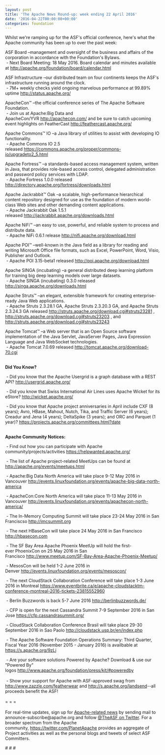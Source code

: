 ```yaml
---
layout: post
title: 'The Apache News Round-up: week ending 22 April 2016'
date: '2016-04-22T00:00:00+00:00'
categories: foundation
---
```

<p>Whilst we're ramping up for the ASF's official conference, here's what the Apache community has been up to over the past week:</p> 
  <div>ASF Board –management and oversight of the business and affairs of the corporation in accordance with the Foundation's Bylaws.<br />&nbsp;- Next Board Meeting: 18 May 2016. Board calendar and minutes available at <a href="http://apache.org/foundation/board/calendar.html">http://apache.org/foundation/board/calendar.html</a><br /></div> 
  <p>ASF Infrastructure –our distributed team on four continents keeps the ASF's infrastructure running around the clock.<br />&nbsp;- 7M+ weekly checks yield ongoing marvelous performance at 99.89% uptime <a href="http://status.apache.org/">http://status.apache.org/</a></p> 
  <div> 
    <p><a href="http://status.apache.org/"></a>ApacheCon™ –the official conference series of The Apache Software Foundation.<br />&nbsp;- Join us at Apache:Big Data and ApacheCon/YVR&nbsp;<a href="http://apachecon.com/">http://apachecon.com/</a>&nbsp;and be sure to catch upcoming event highlights on FeatherCast&nbsp;<a href="http://feathercast.apache.org/">http://feathercast.apache.org/</a></p> 
    <p>Apache Commons™ IO –a Java library of utilities to assist with developing IO functionality.<br />&nbsp;-&nbsp;Apache Commons IO 2.5 released&nbsp;<a href="https://commons.apache.org/proper/commons-io/upgradeto2_5.html">https://commons.apache.org/proper/commons-io/upgradeto2_5.html</a> </p> 
    <p>Apache Fortress™ –a standards-based access management system, written in Java, that provides role-based access control, delegated administration and password policy services with LDAP.<br />&nbsp;-&nbsp;Apache Fortress 1.0.0 released <a href="Apache%20Fortress%201.0.0%20released">http://directory.apache.org/fortress/downloads.html</a></p> 
    <p>Apache Jackrabbit™ Oak –a scalable, high-performance hierarchical content repository designed for use as the foundation of modern world-class Web sites and other demanding content applications.<br />&nbsp;- Apache Jackrabbit Oak 1.5.1 released&nbsp;<a href="http://jackrabbit.apache.org/downloads.html">http://jackrabbit.apache.org/downloads.html</a></p> 
    <p>Apache NiFi™ –an easy to use, powerful, and reliable system to process and distribute data.<br />&nbsp;- Apache NiFi 0.6.1 release&nbsp;<a href="http://nifi.apache.org/download.html">http://nifi.apache.org/download.html</a></p> 
    <p>Apache POI™ –well-known in the Java field as a library for reading and writing Microsoft Office file formats, such as Excel, PowerPoint, Word, Visio, Publisher and Outlook.<br />&nbsp;- Apache POI 3.15-beta1 released&nbsp;<a href="http://poi.apache.org/download.html">http://poi.apache.org/download.html</a></p> 
    <p>Apache SINGA (incubating)&nbsp;–a general distributed deep learning platform for training big deep learning models over large datasets.<br />&nbsp;- Apache SINGA (incubating) 0.3.0 released <a href="http://singa.apache.org/downloads.html">http://singa.apache.org/downloads.html</a></p> 
    <p>Apache Struts™ –an elegant, extensible framework for creating enterprise-ready Java Web applications.<br />&nbsp;- Apache Struts 2.3.28.1 GA, Apache Struts 2.3.20.3 GA, and Apache Struts 2.3.24.3 GA released&nbsp;<a href="http://struts.apache.org/download.cgi#struts23281">http://struts.apache.org/download.cgi#struts23281</a>&nbsp;, <a href="http://struts.apache.org/download.cgi#struts23203">http://struts.apache.org/download.cgi#struts23203</a>&nbsp;, and <a href="http://struts.apache.org/download.cgi#struts23203">http://struts.apache.org/download.cgi#struts23243</a> </p> 
  </div> 
  <div> 
    <p>Apache Tomcat™ –a Web server that is an Open Source software implementation of the Java Servlet, JavaServer Pages, Java Expression Language and Java WebSocket technologies.<br />&nbsp;-&nbsp;Apache Tomcat 7.0.69 released <a href="http://tomcat.apache.org/download-70.cgi">http://tomcat.apache.org/download-70.cgi</a></p> 
    <p><strong><br />Did You Know?</strong></p> 
  </div> 
  <div> 
    <p>&nbsp;- Did you know that the Apache Usergrid is a graph database with a REST API?&nbsp;<a href="http://usergrid.apache.org/">http://usergrid.apache.org/</a></p> 
    <p>&nbsp;- Did you know that&nbsp;Swiss International Air Lines uses Apache Wicket for its eStore? <a href="http://wicket.apache.org/">http://wicket.apache.org/</a></p> 
    <p><a href="http://wicket.apache.org/"></a>&nbsp;- Did you know that Apache project anniversaries in April include CXF (8 years); Avro, HBase, Mahout, Nutch, Tika, and Traffic Server (6 years); Creadur and Jena (4 years); DeltaSpike (3 years); and ORC and Parquet (1 year)?&nbsp;<a href="https://projects.apache.org/committees.html?date">https://projects.apache.org/committees.html?date</a></p> 
  </div> 
  <div> 
    <div> 
      <p><strong><br />Apache Community Notices:</strong></p> 
      <p>&nbsp;- Find out how you can participate with Apache community/projects/activities <a href="https://helpwanted.apache.org/">https://helpwanted.apache.org/</a><strong></strong></p> 
      <p>&nbsp;- The list of Apache project-related MeetUps can be found at <a href="http://apache.org/events/meetups.html">http://apache.org/events/meetups.html<br /></a></p> 
      <p>&nbsp;- Apache:Big Data North America will take place 9-12 May 2016 in Vancouver&nbsp;<a href="http://events.linuxfoundation.org/events/apache-big-data-north-america">http://events.linuxfoundation.org/events/apache-big-data-north-america</a></p> 
    </div> 
    <p>&nbsp;- ApacheCon:Core North America will take place 11-13 May 2016 in Vancouver&nbsp;<a href="http://events.linuxfoundation.org/events/apachecon-north-america/">http://events.linuxfoundation.org/events/apachecon-north-america/</a></p> 
    <p>&nbsp;- The In-Memory Computing Summit will take place 23-24 May 2016 in San Franciscso <a href="http://imcsummit.org/">http://imcsummit.org</a></p> 
    <p>&nbsp;- The next HBaseCon will take place 24 May 2016 in San Francisco <a href="http://hbasecon.com/">http://hbasecon.com</a></p> 
    <p>&nbsp;- The SF Bay Area Apache Phoenix MeetUp will hold the first-ever&nbsp;PhoenixCon on 25 May 2016 in San Francisco&nbsp;<a href="http://www.meetup.com/SF-Bay-Area-Apache-Phoenix-Meetup/">http://www.meetup.com/SF-Bay-Area-Apache-Phoenix-Meetup/</a> </p> 
    <p>&nbsp;- MesosCon will be held 1-2 June 2016 in Denver&nbsp;<a href="http://events.linuxfoundation.org/events/mesoscon/">http://events.linuxfoundation.org/events/mesoscon/</a></p> 
    <p>&nbsp;- The next CloudStack Collaboration Conference will take place 1-3 June 2016 in Montreal <a href="https://www.eventbrite.ca/e/apache-cloudstacktm-conference-montreal-2016-tickets-23815552960">https://www.eventbrite.ca/e/apache-cloudstacktm-conference-montreal-2016-tickets-23815552960</a></p> 
    <p>&nbsp;- Berlin Buzzwords is back 5-7 June 2016&nbsp;<a href="http://berlinbuzzwords.de/">http://berlinbuzzwords.de/</a></p> 
    <p>&nbsp;- CFP is open for the next Cassandra Summit 7-9 September 2016 in San Jose <a href="https://cfp.cassandrasummit.org/">https://cfp.cassandrasummit.org/</a></p> 
    <p>&nbsp;- CloudStack Collaboration Conference Brasil will take place 29-30 September 2016 in Sao Paolo&nbsp;<a href="http://cloudstack.usp.br/en/index.php">http://cloudstack.usp.br/en/index.php</a></p> 
    <div> 
      <p>&nbsp;- The Apache Software Foundation Operations Summary: Third Quarter, Fiscal Year 2016 (November 2015 - January 2016) is availbable at <a href="https://s.apache.org/9zLj">https://s.apache.org/9zLj</a></p> 
    </div> 
    <div>&nbsp;- Are your software solutions Powered by Apache? Download &amp; use our &quot;Powered By&quot; logos&nbsp;<a href="http://www.apache.org/foundation/press/kit/#poweredby">http://www.apache.org/foundation/press/kit/#poweredby</a></div> 
    <div><br /></div> 
    <div>&nbsp;- Show your support for Apache with ASF-approved swag from <a href="http://www.zazzle.com/featherwear">http://www.zazzle.com/featherwear</a> and&nbsp;<a href="http://s.apache.org/landsend">http://s.apache.org/landsend</a>--all proceeds benefit the ASF!&nbsp;</div> 
    <div><br /></div> 
    <div>= = =</div> 
    <div><br /></div> 
    <div>For real-time updates, sign up for <a href="http://apache.org/foundation/mailinglists.html#foundation-announce">Apache-related news</a> by sending mail to announce-subscribe@apache.org and follow <a href="https://twitter.com/TheASF">@TheASF on Twitter</a>. For a broader spectrum from the Apache community,&nbsp;<a href="http://s.apache.org/landsend">https://twitter.com/PlanetApache</a> provides an aggregate of Project activities as well as the personal blogs and tweets of select ASF Committers.</div> 
  </div> 
  <p># # #</p>
